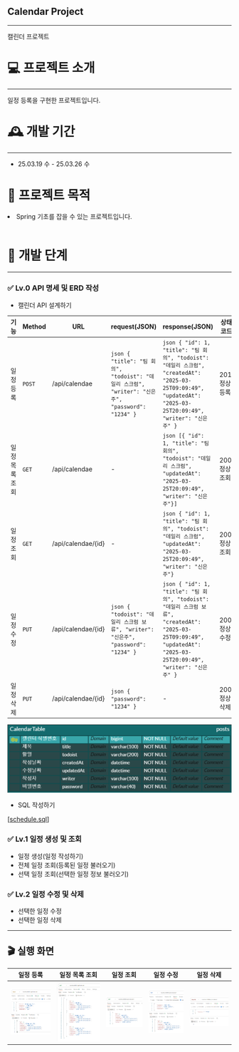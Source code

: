## Calendar Project
<hr>
캘린더 프로젝트

# 💻 프로젝트 소개

---

일정 등록을 구현한 프로젝트입니다.

# 🕰️ 개발 기간

---
- 25.03.19 수 - 25.03.26 수

# 📌 프로젝트 목적

<li>Spring 기초를 잡을 수 있는 프로젝트입니다.</li>


<br>

# 📖 개발 단계

---

### ✅ Lv.0 API 명세 및 ERD 작성

- 캘린더 API 설계하기

| **기능**   |**Method**|**URL**| **request(JSON)**                                                                           | **response(JSON)**                                                                                                                                          |**상태코드**|
|----------|----------------|-----------------|---------------------------------------------------------------------------------------------|-------------------------------------------------------------------------------------------------------------------------------------------------------------|--------|
| 일정 등록    |<code>POST</code>|/api/calendae| ``` json { "title": "팀 회의", "todoist": "데일리 스크럼", "writer": "신은주", "password": "1234" } ``` | ``` json { "id": 1, "title": "팀 회의", "todoist": "데일리 스크럼", "createdAt": "2025-03-25T09:09:49", "updatedAt": "2025-03-25T20:09:49", "writer": "신은주" } ```    |201: 정상 등록|
| 일정 목록 조회 |<code>GET</code>|/api/calendae| -                                                                                           | ``` json [{ "id": 1, "title": "팀 회의", "todoist": "데일리 스크럼", "updatedAt": "2025-03-25T20:09:49", "writer": "신은주"}] ```                                       |200: 정상 조회|
| 일정 조회 | <code>GET</code>| /api/calendae/{id}| -                                                                                           | ``` json { "id": 1, "title": "팀 회의", "todoist": "데일리 스크럼", "updatedAt": "2025-03-25T20:09:49", "writer": "신은주"} ```                                         |200: 정상 조회|
| 일정 수정    | <code>PUT</code>|/api/calendae/{id}| ``` json { "todoist": "데일리 스크럼 보류", "writer": "신은주", "password": "1234" } ```               | ``` json { "id": 1, "title": "팀 회의", "todoist": "데일리 스크럼 보류", "createdAt": "2025-03-25T09:09:49", "updatedAt": "2025-03-25T20:09:49", "writer": "신은주" } ``` |200: 정상 수정|
| 일정 삭제    | <code>PUT</code>|/api/calendae/{id}| ``` json { "password": "1234" } ```                                                          | -                                                                                                                                                           |200: 정상 삭제|

![img.png](img/img.png)

- SQL 작성하기

[[schedule.sql](schedule.sql)]

### ✅ Lv.1 일정 생성 및 조회

- 일정 생성(일정 작성하기)
- 전체 일정 조회(등록된 일정 불러오기)
- 선택 일정 조회(선택한 일정 정보 불러오기)

### ✅ Lv.2 일정 수정 및 삭제

- 선택한 일정 수정
- 선택한 일정 삭제

---

## 🎬 실행 화면

|일정 등록|일정 목록 조회|일정 조회|일정 수정|일정 삭제|
|---|---|---|---|---|
|![img.png](img/img1.png)| ![img.png](img/img2.png) | ![img.png](img/img3.png) | ![img.png](img/img4.png) | ![img.png](img/img5.png) |